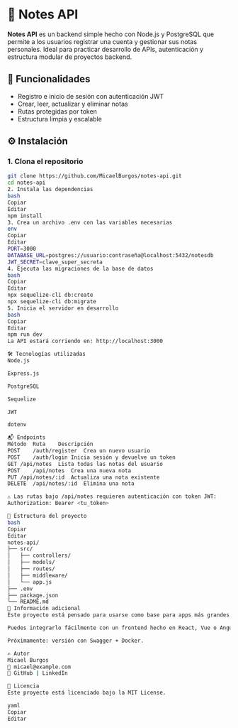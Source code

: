 # 📝 Notes API

**Notes API** es un backend simple hecho con Node.js y PostgreSQL que permite a los usuarios registrar una cuenta y gestionar sus notas personales. Ideal para practicar desarrollo de APIs, autenticación y estructura modular de proyectos backend.

## 🚀 Funcionalidades

- Registro e inicio de sesión con autenticación JWT
- Crear, leer, actualizar y eliminar notas
- Rutas protegidas por token
- Estructura limpia y escalable

## ⚙️ Instalación

### 1. Clona el repositorio

```bash
git clone https://github.com/MicaelBurgos/notes-api.git
cd notes-api
2. Instala las dependencias
bash
Copiar
Editar
npm install
3. Crea un archivo .env con las variables necesarias
env
Copiar
Editar
PORT=3000
DATABASE_URL=postgres://usuario:contraseña@localhost:5432/notesdb
JWT_SECRET=clave_super_secreta
4. Ejecuta las migraciones de la base de datos
bash
Copiar
Editar
npx sequelize-cli db:create
npx sequelize-cli db:migrate
5. Inicia el servidor en desarrollo
bash
Copiar
Editar
npm run dev
La API estará corriendo en: http://localhost:3000

🛠 Tecnologías utilizadas
Node.js

Express.js

PostgreSQL

Sequelize

JWT

dotenv

📬 Endpoints
Método	Ruta	Descripción
POST	/auth/register	Crea un nuevo usuario
POST	/auth/login	Inicia sesión y devuelve un token
GET	/api/notes	Lista todas las notas del usuario
POST	/api/notes	Crea una nueva nota
PUT	/api/notes/:id	Actualiza una nota existente
DELETE	/api/notes/:id	Elimina una nota

⚠️ Las rutas bajo /api/notes requieren autenticación con token JWT:
Authorization: Bearer <tu_token>

📂 Estructura del proyecto
bash
Copiar
Editar
notes-api/
├── src/
│   ├── controllers/
│   ├── models/
│   ├── routes/
│   ├── middleware/
│   └── app.js
├── .env
├── package.json
└── README.md
📌 Información adicional
Este proyecto está pensado para usarse como base para apps más grandes.

Puedes integrarlo fácilmente con un frontend hecho en React, Vue o Angular.

Próximamente: versión con Swagger + Docker.

✍️ Autor
Micael Burgos
📧 micael@example.com
🔗 GitHub | LinkedIn

📄 Licencia
Este proyecto está licenciado bajo la MIT License.

yaml
Copiar
Editar
